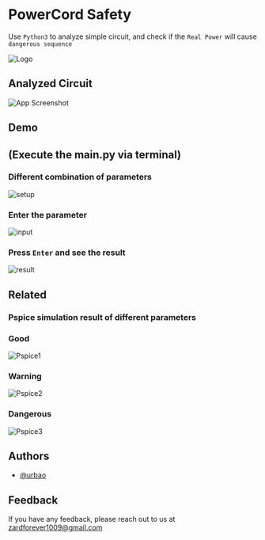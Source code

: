 
# PowerCord Safety

Use `Python3` to analyze simple circuit, and check if the `Real Power` will cause `dangerous sequence` 


![Logo](https://cdn-icons-png.flaticon.com/128/3444/3444113.png)


## Analyzed Circuit

![App Screenshot](https://user-images.githubusercontent.com/83464781/208340038-2718c412-7313-4adb-b188-3c3d9ebeda33.png)


## Demo
## (Execute the main.py via terminal)

### Different combination of parameters
![setup](https://user-images.githubusercontent.com/83464781/208341024-d5759873-a600-49a0-bf10-0e3692c3e48d.png)

### Enter the parameter 
![input](https://user-images.githubusercontent.com/83464781/208340230-cfa327be-ffe8-44e2-beef-76da02d6974d.png)

### Press `Enter` and see the result
![result](https://user-images.githubusercontent.com/83464781/208340279-067f85f4-5e97-4277-966c-d211172c6a75.png)


## Related

### Pspice simulation result of different parameters

### Good
![Pspice1](https://user-images.githubusercontent.com/83464781/208341044-b4f12296-ebbe-4817-b77e-4a1046986467.png)

### Warning
![Pspice2](https://user-images.githubusercontent.com/83464781/208341068-b0e319c0-55d5-49d1-aa61-614ec9cf21b2.png)

### Dangerous
![Pspice3](https://user-images.githubusercontent.com/83464781/208341090-159dc808-ae8e-4120-95e9-d3b33687f5c9.png)
## Authors

- [@urbao](https://www.github.com/urbao)


## Feedback

If you have any feedback, please reach out to us at zardforever1009@gmail.com

